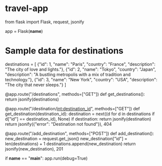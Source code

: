 # travel-app
from flask import Flask, request, jsonify

app = Flask(__name__)

# Sample data for destinations
destinations = [
    {"id": 1, "name": "Paris", "country": "France", "description": "The city of love and lights."},
    {"id": 2, "name": "Tokyo", "country": "Japan", "description": "A bustling metropolis with a mix of tradition and technology."},
    {"id": 3, "name": "New York", "country": "USA", "description": "The city that never sleeps."}
]

@app.route("/destinations", methods=["GET"])
def get_destinations():
    return jsonify(destinations)

@app.route("/destination/<int:destination_id>", methods=["GET"])
def get_destination(destination_id):
    destination = next((d for d in destinations if d["id"] == destination_id), None)
    if destination:
        return jsonify(destination)
    return jsonify({"error": "Destination not found"}), 404

@app.route("/add_destination", methods=["POST"])
def add_destination():
    new_destination = request.get_json()
    new_destination["id"] = len(destinations) + 1
    destinations.append(new_destination)
    return jsonify(new_destination), 201

if __name__ == "__main__":
    app.run(debug=True)
